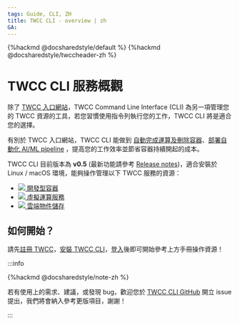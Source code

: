 ```yaml
---
tags: Guide, CLI, ZH
title: TWCC CLI - overview | zh
GA:
---
```


{%hackmd @docsharedstyle/default %}
{%hackmd @docsharedstyle/twccheader-zh %}


# TWCC CLI 服務概觀

除了 [TWCC 入口網站](https://www.twcc.ai/)，TWCC Command Line Interface (CLI) 為另一項管理您的 TWCC 資源的工具，若您習慣使用指令列執行您的工作，TWCC CLI 將是適合您的選擇。

有別於 TWCC 入口網站，TWCC CLI 能做到 [自動完成運算及刪除容器](https://man.twcc.ai/@twccdocs/howto-cli-ccs-automate-compute-delete-with-twccli-zh)、[部署自動化 AI/ML pipeline](https://man.twcc.ai/@twccdocs/howto-cli-ccs-deploy-auto-aiml-pipeline-zh) ，提高您的工作效率並節省容器持續開起的成本。

TWCC CLI 目前版本為 **v0.5** (最新功能請參考 [Release notes](https://github.com/twcc/TWCC-CLI/tree/v0.5#index))，適合安裝於 Linux / macOS 環境，能夠操作管理以下 TWCC 服務的資源：

- [![](https://cos.twcc.ai/SYS-MANUAL/uploads/upload_0b81080da8a39866cd1e0aa0471e9552.png) 開發型容器](https://man.twcc.ai/@twccdocs/guide-cli-ccs-zh)
- [![](https://cos.twcc.ai/SYS-MANUAL/uploads/upload_af58322eb82b649d1f29aca1f201a117.png) 虛擬運算服務](https://man.twcc.ai/@twccdocs/guide-cli-vcs-zh)
- [ ![](https://cos.twcc.ai/SYS-MANUAL/uploads/upload_a798c7edb1b5032ecf92265a3150a7ec.png) 雲端物件儲存](https://man.twcc.ai/@twccdocs/guide-cli-cos-zh)

## 如何開始？

請先[註冊 TWCC](https://man.twcc.ai/@twccdocs/S1v-UAi6V?type=view)，[安裝 TWCC CLI](https://man.twcc.ai/@twccdocs/guide-cli-install-linux-zh)，[登入](https://man.twcc.ai/@twccdocs/guide-cli-signin-zh)後即可開始參考上方手冊操作資源！


:::info

{%hackmd @docsharedstyle/note-zh %}

若有使用上的需求、建議，或發現 bug，歡迎您於 [<ins>TWCC CLI GitHub</ins>](https://github.com/twcc/TWCC-CLI/issues) 開立 issue 提出，我們將會納入參考更版項目，謝謝！

:::